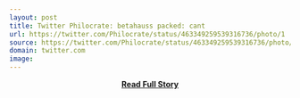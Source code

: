 ```yaml
---
layout: post
title: Twitter Philocrate: betahauss packed: cant 
url: https://twitter.com/Philocrate/status/463349259539316736/photo/1
source: https://twitter.com/Philocrate/status/463349259539316736/photo/1
domain: twitter.com
image: 
---
```


<p></p>
<center><p><a href="https://twitter.com/Philocrate/status/463349259539316736/photo/1" style='padding:25px; font-sze:18px; font-weight: bold;'>Read Full Story</a></p></center>
